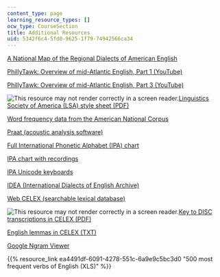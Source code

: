 ```yaml
---
content_type: page
learning_resource_types: []
ocw_type: CourseSection
title: Additional Resources
uid: 5342f6c4-5fd0-9625-1f79-74942566ca34
---
```


[A National Map of the Regional Dialects of American English](https://www.ling.upenn.edu/phono_atlas/NationalMap/NationalMap.html) 

[PhillyTawk: Overview of mid-Atlantic English, Part 1 (YouTube)](https://www.youtube.com/watch?v=yq9NBJ0sG48)

[PhillyTawk: Overview of mid-Atlantic English, Part 3 (YouTube)](https://www.youtube.com/watch?v=QLDjE33_uRM)

![This resource may not render correctly in a screen reader.](/images/inacessible.gif)[Linguistics Society of America (LSA) style sheet (PDF)](https://www.linguisticsociety.org/sites/default/files/style-sheet_0.pdf)

[Word frequency data from the American National Corpus](http://www.anc.org/data/anc-second-release/frequency-data/)

[Praat (acoustic analysis software)](http://www.fon.hum.uva.nl/praat/)

[Full International Phonetic Alphabet (IPA) chart](https://www.internationalphoneticassociation.org/content/full-ipa-chart)

[IPA chart with recordings](http://web.uvic.ca/ling/resources/ipa/charts/IPAlab/IPAlab.htm)

[IPA Unicode keyboards](http://scripts.sil.org/cms/scripts/page.php?site_id=nrsi&id=UniIPAKeyboard)

[IDEA (International Dialects of English Archive)](https://www.dialectsarchive.com/)

[Web CELEX (searchable lexical database)](http://celex.mpi.nl/)

![This resource may not render correctly in a screen reader.](/images/inacessible.gif)[Key to DISC transcriptions in CELEX (PDF)](http://groups.linguistics.northwestern.edu/speech_comm_group/documents/CELEX/Phonetic%20codes%20for%20CELEX.pdf)

[English lemmas in CELEX (TXT)](./resolveuid/8a6470ebb4308a0cc874f73fe24d7b61)

[Google Ngram Viewer](https://books.google.com/ngrams)

{{% resource_link ea4491df-6091-4278-551c-6a9e9c5bc3d0 "500 most frequent verbs of English (XLS)" %}}